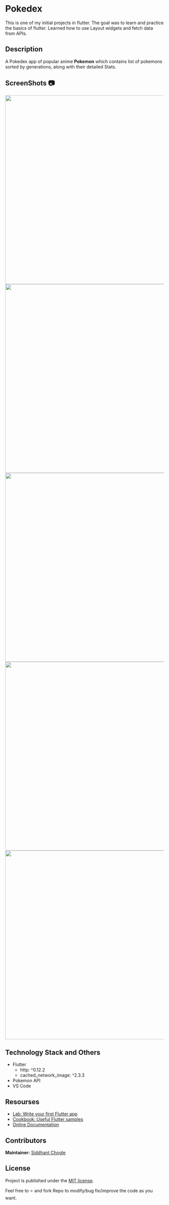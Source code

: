 # Pokedex

This is one of my initial projects in flutter. The goal was to learn and practice the basics of flutter. Learned how to use Layout widgets and fetch data from APIs.

## Description

A Pokedex app of popular anime **Pokemon** which contains list of pokemons sorted by generations, along with their detailed Stats.

## ScreenShots 📷

<img src = "screenshots/device-2020-10-24-193451.png" height="600"> <img src ="screenshots/device-2020-10-24-193610.png" height="600"> <img src = "screenshots/device-2020-10-24-194019.png" height="600"> <img src = "screenshots/device-2020-10-24-194039.png" height="600"> <img src = "screenshots/device-2020-10-24-194250.png" height="600">

## Technology Stack and Others

- Flutter
  - http: ^0.12.2
  - cached_network_image: ^2.3.3
- Pokemon API
- VS Code

## Resourses

- [Lab: Write your first Flutter app](https://flutter.dev/docs/get-started/codelab)
- [Cookbook: Useful Flutter samples](https://flutter.dev/docs/cookbook)
- [Online Documentation](https://flutter.dev/docs)

## Contributors

**Maintainer:** [Siddhant Chogle](https://github.com/SiddhantChogle)

## License

Project is published under the [MIT license](/LICENSE.md).

Feel free to ⭐ and fork Repo to modify/bug fix/improve the code as you want.

